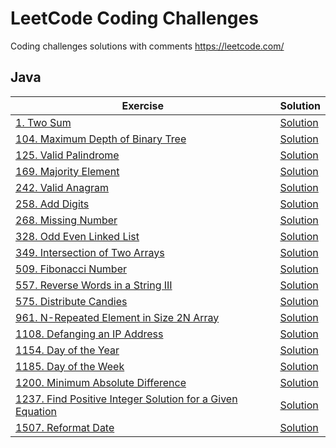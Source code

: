 # LeetCode Coding Challenges
Coding challenges solutions with comments
https://leetcode.com/

## Java
| Exercise | Solution |
| --- | ----------- |
| [1. Two Sum](https://leetcode.com/problems/two-sum/) | [Solution](/problems/src/two_sum/Solution.java) |
| [104. Maximum Depth of Binary Tree](https://leetcode.com/problems/maximum-depth-of-binary-tree/) | [Solution](/problems/src/maximum_depth_of_binary_tree/Solution.java) |
| [125. Valid Palindrome](https://leetcode.com/problems/valid-palindrome/) | [Solution](/problems/src/valid_palindrome/Solution.java) |
| [169. Majority Element](https://leetcode.com/problems/majority-element/) | [Solution](/problems/src/majority_element/Solution.java) |
| [242. Valid Anagram](https://leetcode.com/problems/valid-anagram/) | [Solution](/problems/src/valid_anagram/Solution.java) |
| [258. Add Digits](https://leetcode.com/problems/add-digits/) | [Solution](/problems/src/add_digits/Solution.java) |
| [268. Missing Number](https://leetcode.com/problems/missing-number/) | [Solution](/problems/src/missing_number/Solution.java) |
| [328. Odd Even Linked List](https://leetcode.com/problems/odd-even-linked-list/) | [Solution](/problems/src/odd_even_linked_list/Solution.java) |
| [349. Intersection of Two Arrays](https://leetcode.com/problems/intersection-of-two-arrays/) | [Solution](/problems/src/intersection_of_two_arrays/Solution.java) |
| [509. Fibonacci Number](https://leetcode.com/problems/fibonacci-number/) | [Solution](/problems/src/fibonacci_number/Solution.java) |
| [557. Reverse Words in a String III](https://leetcode.com/problems/reverse-words-in-a-string-iii/) | [Solution](/problems/src/reverse_words_in_a_string_iii/Solution.java) |
| [575. Distribute Candies](https://leetcode.com/problems/distribute-candies/) | [Solution](/problems/src/distribute_candies/Solution.java) |
| [961. N-Repeated Element in Size 2N Array](https://leetcode.com/problems/n-repeated-element-in-size-2n-array/) | [Solution](/problems/src/n_repeated_relement_in_size_2n_array/Solution.java) |
| [1108. Defanging an IP Address](https://leetcode.com/problems/defanging-an-ip-address/) | [Solution](/problems/src/defanging_an_ip_address/Solution.java) |
| [1154. Day of the Year](https://leetcode.com/problems/day-of-the-year/) | [Solution](/problems/src/day_of_the_year/Solution.java) |
| [1185. Day of the Week](https://leetcode.com/problems/day-of-the-week/) | [Solution](/problems/src/day_of_the_week/Solution.java) |
| [1200. Minimum Absolute Difference](https://leetcode.com/problems/minimum-absolute-difference/) | [Solution](/problems/src/minimum_absolute_difference/Solution.java) |
| [1237. Find Positive Integer Solution for a Given Equation](https://leetcode.com/problems/find-positive-integer-solution-for-a-given-equation/) | [Solution](/problems/src/find_positive_integer_solution_for_a_given_equation/Solution.java) |
| [1507. Reformat Date](https://leetcode.com/problems/reformat-date) | [Solution](/problems/src/reformat_date/Solution.java) |
